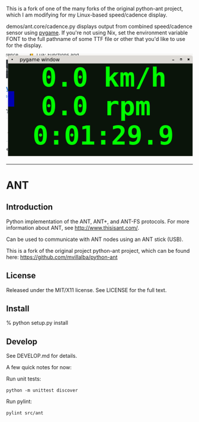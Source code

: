This is a fork of one of the many forks of the original python-ant project,
which I am modifying for my Linux-based speed/cadence display.

demos/ant.core/cadence.py displays output from combined speed/cadence
sensor using [pygame](https://www.pygame.org).  If you're not using
Nix, set the environment variable FONT to the full pathname of some
TTF file or other that you'd like to use for the display.

![screenshot](20221209_22h46m07s_grim.png)


----

ANT
===

Introduction
------------
Python implementation of the ANT, ANT+, and ANT-FS protocols. For more
information about ANT, see http://www.thisisant.com/.

Can be used to communicate with ANT nodes using an ANT stick (USB).

This is a fork of the original project python-ant project, which can be found here:
https://github.com/mvillalba/python-ant


License
-------
Released under the MIT/X11 license. See LICENSE for the full text.


Install
-------
% python setup.py install


Develop
-------
See DEVELOP.md for details.

A few quick notes for now:

Run unit tests:
```
python -m unittest discover
```

Run pylint:
```
pylint src/ant
```
